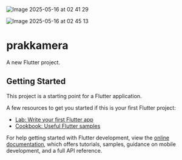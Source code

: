 
![Image 2025-05-16 at 02 41 29](https://github.com/user-attachments/assets/675e866b-e2ff-4df6-8836-6e7f1d95da70)

![Image 2025-05-16 at 02 45 13](https://github.com/user-attachments/assets/fd3b385c-9de4-4118-81ad-bd8345251312)








# prakkamera

A new Flutter project.

## Getting Started

This project is a starting point for a Flutter application.

A few resources to get you started if this is your first Flutter project:

- [Lab: Write your first Flutter app](https://docs.flutter.dev/get-started/codelab)
- [Cookbook: Useful Flutter samples](https://docs.flutter.dev/cookbook)

For help getting started with Flutter development, view the
[online documentation](https://docs.flutter.dev/), which offers tutorials,
samples, guidance on mobile development, and a full API reference.
